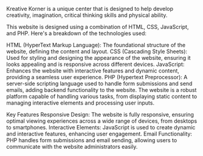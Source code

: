 Kreative Korner is a unique center that is designed to help develop creativity, imagination, critical thinking skills and physical ability.

This website is designed using a combination of HTML, CSS, JavaScript, and PHP. Here's a breakdown of the technologies used:

HTML (HyperText Markup Language): The foundational structure of the website, defining the content and layout. CSS (Cascading Style Sheets): Used for styling and designing the appearance of the website, ensuring it looks appealing and is responsive across different devices. JavaScript: Enhances the website with interactive features and dynamic content, providing a seamless user experience. PHP (Hypertext Preprocessor): A server-side scripting language used to handle form submissions and send emails, adding backend functionality to the website. The website is a robust platform capable of handling various tasks, from displaying static content to managing interactive elements and processing user inputs.

Key Features Responsive Design: The website is fully responsive, ensuring optimal viewing experiences across a wide range of devices, from desktops to smartphones. Interactive Elements: JavaScript is used to create dynamic and interactive features, enhancing user engagement. Email Functionality: PHP handles form submissions and email sending, allowing users to communicate with the website administrators easily.
